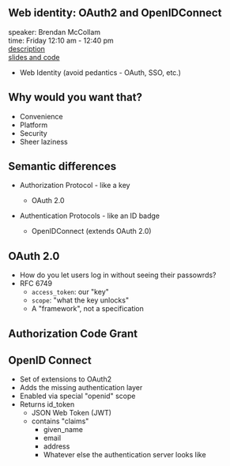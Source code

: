 ## Web identity: OAuth2 and OpenIDConnect

speaker: Brendan McCollam  
time: Friday 12:10 am - 12:40 pm  
[description](https://us.pycon.org/2017/schedule/presentation/276/)  
[slides and code](http://brendan.mccoll.am/pycon2017/)  

- Web Identity (avoid pedantics - OAuth, SSO, etc.)

## Why would you want that?

- Convenience
- Platform
- Security
- Sheer laziness

## Semantic differences

- Authorization Protocol - like a key
    - OAuth 2.0

- Authentication Protocols - like an ID badge
    - OpenIDConnect (extends OAuth 2.0)

## OAuth 2.0

- How do you let users log in without seeing their passowrds?
- RFC 6749
    - `access_token`: our "key"
    - `scope`: "what the key unlocks"
    - A "framework", not a specification

## Authorization Code Grant

## OpenID Connect

- Set of extensions to OAuth2
- Adds the missing authentication layer
- Enabled via special "openid" scope
- Returns id_token
    - JSON Web Token (JWT)
    - contains "claims"
        - given_name
        - email
        - address
        - Whatever else the authentication server looks like

